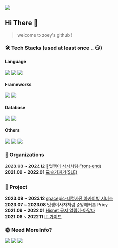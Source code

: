 <img src="https://capsule-render.vercel.app/api?type=waving&color=BDBDC8&height=150&section=header" />

## Hi There 👻
> welcome to zoey's github !

### 🛠 Tech Stacks (used at least once .. 😏)
#### Language
<p>
  <img src="https://img.shields.io/badge/C-00599C?style=for-the-badge&logo=c&logoColor=white"/>
  <img src="https://img.shields.io/badge/Python-3776AB?style=for-the-badge&logo=python&logoColor=white"/> 
  <img src="https://img.shields.io/badge/Java-ED8B00?style=for-the-badge&logo=openjdk&logoColor=white"/>
</p>

#### Frameworks
<p>
  <img src="https://img.shields.io/badge/React-20232A?style=for-the-badge&logo=react&logoColor=61DAFB"/>
  <img src="https://img.shields.io/badge/Flutter-02569B?style=for-the-badge&logo=flutter&logoColor=white"/>
</p>

#### Database
<p>
  <img src="https://img.shields.io/badge/MySQL-00000F?style=for-the-badge&logo=mysql&logoColor=white"/>
  <img src="https://img.shields.io/badge/Firebase-039BE5?style=for-the-badge&logo=Firebase&logoColor=white"/>
</p>

#### Others
<p>
  <img src="https://img.shields.io/badge/Figma-F24E1E?style=for-the-badge&logo=figma&logoColor=white"/>
  <img src="https://img.shields.io/badge/GitHub-100000?style=for-the-badge&logo=github&logoColor=white" />
  <img src="https://img.shields.io/badge/Notion-f8f6f6?style=for-the-badge&logo=notion&logoColor=black" />
</p>

### 👥 Organizations
**2023.03 ~ 2023.12** [🦁멋쟁이 사자처럼(Front-end)](https://hgulikelion.web.app/) <br>
**2021.09 ~ 2022.01** [💻슬기짜기(SLE)](https://www.instagram.com/hgu_slegizzagi?igsh=OGh3YjJrcXV1eHcw) <br>


### 📁 Project
**2023.09 ~ 2023.12** [spacepic-네컷사진 아카이빙 서비스](http://space-pic.s3-website.ap-northeast-2.amazonaws.com/) <br/>
**2023.07 ~ 2023.08** 멋쟁이사자처럼 중앙해커톤 Pricy <br>
**2021.09 ~ 2022.01** [Hisnet 공지 알림이-아맞다](https://github.com/zoeyoon/Semicolon) <br>
**2021.06 ~ 2022.11** [IT 가이드](https://github.com/healim01/it_guide) <br>

### 🌞 Need More Info?
<a href="mailto:yoonsym27@gmail.com"><img src="https://img.shields.io/badge/gmail-EA4335?style=for-the-badge&logo=gmail&logoColor=white"/></a>
<a href="https://zoeyoon27.tistory.com/"><img src="https://img.shields.io/badge/tistory-000000?style=for-the-badge&logo=tistory&logoColor=white"/></a>
<img src="https://capsule-render.vercel.app/api?type=waving&color=BDBDC8&height=150&section=footer" />
